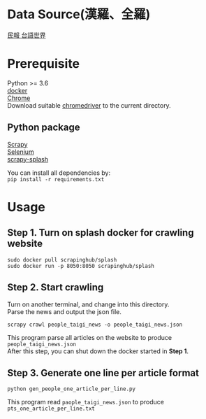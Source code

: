 # Data Source(漢羅、全羅)
[民報 台語世界](https://www.peoplenews.tw/list/%E5%8F%B0%E8%AA%9E%E4%B8%96%E7%95%8C)

# Prerequisite
Python >= 3.6 \
[docker](https://docs.docker.com/engine/install/ubuntu/) \
[Chrome](https://www.google.com/chrome/) \
Download suitable [chromedriver](https://chromedriver.chromium.org/) to the current directory.

## Python package
[Scrapy](https://docs.scrapy.org/en/latest/intro/install.html) \
[Selenium](https://selenium-python.readthedocs.io/installation.html) \
[scrapy-splash](https://github.com/scrapy-plugins/scrapy-splash)

You can install all dependencies by: \
`pip install -r requirements.txt`

# Usage 
## Step 1. Turn on splash docker for crawling website

```bash=
sudo docker pull scrapinghub/splash
sudo docker run -p 8050:8050 scrapinghub/splash
```
## Step 2. Start crawling
Turn on another terminal, and change into this directory. \
Parse the news and output the json file.
```bash=
scrapy crawl people_taigi_news -o people_taigi_news.json
```
This program parse all articles on the website to produce `people_taigi_news.json` \
After this step, you can shut down the docker started in **Step 1**.
## Step 3. Generate one line per article format
```bash=
python gen_people_one_article_per_line.py
```
This program read `paople_taigi_news.json` to produce `pts_one_article_per_line.txt`